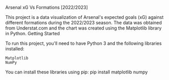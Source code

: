 Arsenal xG Vs Formations [2022/2023]

This project is a data visualization of Arsenal's expected goals (xG) against different formations during the 2022/2023 season. The data was obtained from Understat.com and the chart was created using the Matplotlib library in Python.
Getting Started

To run this project, you'll need to have Python 3 and the following libraries installed:

    Matplotlib
    NumPy
    
You can install these libraries using pip:
pip install matplotlib numpy
